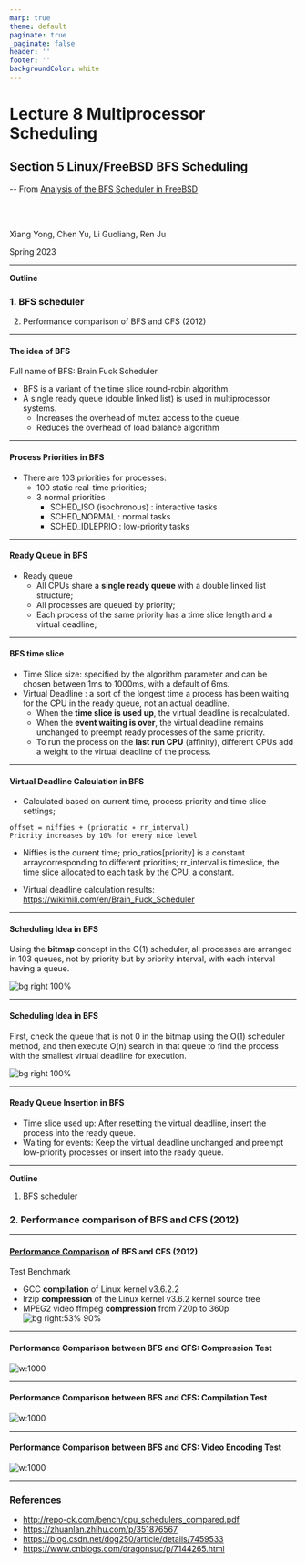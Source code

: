 ```yaml
---
marp: true
theme: default
paginate: true
_paginate: false
header: ''
footer: ''
backgroundColor: white
---
```


<!-- theme: gaia -->
<!-- _class: lead -->

# Lecture 8 Multiprocessor Scheduling

## Section 5 Linux/FreeBSD BFS Scheduling

-- From [Analysis of the BFS Scheduler in FreeBSD](http://vellvisher.github.io/papers_reports/doc/BFS_FreeBSD.pdf)

<br>
<br>

Xiang Yong, Chen Yu, Li Guoliang, Ren Ju

Spring 2023

---

**Outline**

### 1. BFS scheduler
2. Performance comparison of BFS and CFS (2012)

---

#### The idea of BFS
Full name of BFS: Brain Fuck Scheduler
- BFS is a variant of the time slice round-robin algorithm.
- A single ready queue (double linked list) is used in multiprocessor systems.
   - Increases the overhead of mutex access to the queue.
   - Reduces the overhead of load balance algorithm

---
#### Process Priorities in BFS

- There are 103 priorities for processes:
   - 100 static real-time priorities;
   - 3 normal priorities
       - SCHED_ISO (isochronous) : interactive tasks
       - SCHED_NORMAL : normal tasks
       - SCHED_IDLEPRIO : low-priority tasks


---
#### Ready Queue in BFS

- Ready queue
   - All CPUs share a **single ready queue** with a double linked list structure;
   - All processes are queued by priority;
   - Each process of the same priority has a time slice length and a virtual deadline;

---
<style scoped>
{
  font-size: 30px
}
</style>
#### BFS time slice
- Time Slice size: specified by the algorithm parameter and can be chosen between 1ms to 1000ms, with a default of 6ms.
- Virtual Deadline : a sort of the longest time a process has been waiting for the CPU in the ready queue, not an actual deadline.
   - When the **time slice is used up**, the virtual deadline is recalculated.
   - When the **event waiting is over**, the virtual deadline remains unchanged to preempt ready processes of the same priority.
   - To run the process on the **last run CPU** (affinity), different CPUs add a weight to the virtual deadline of the process.


---
<style scoped>
{
  font-size: 30px
}
</style>
#### Virtual Deadline Calculation in BFS
- Calculated based on current time, process priority and time slice settings;
```
offset = niffies + (prioratio ∗ rr_interval)
Priority increases by 10% for every nice level
```
- Niffies is the current time; prio_ratios[priority] is a constant arraycorresponding to different priorities; rr_interval is timeslice, the time slice allocated to each task by the CPU, a constant.

- Virtual deadline calculation results: https://wikimili.com/en/Brain_Fuck_Scheduler


---
#### Scheduling Idea in BFS
Using the **bitmap** concept in the O(1) scheduler, all processes are arranged in 103 queues, not by priority but by priority interval, with each interval having a queue.
<!-- https://www.cnblogs.com/dragonsuc/p/7144265.html -->
![bg right 100%](figs/bfs.png)


---
#### Scheduling Idea in BFS
First, check the queue that is not 0 in the bitmap using the O(1) scheduler method, and then execute O(n) search in that queue to find the process with the smallest virtual deadline for execution.

![bg right 100%](figs/bfs.png)

---

#### Ready Queue Insertion in BFS

- Time slice used up: After resetting the virtual deadline, insert the process into the ready queue.
- Waiting for events: Keep the virtual deadline unchanged and preempt low-priority processes or insert into the ready queue.

---

**Outline**

1. BFS scheduler
### 2. Performance comparison of BFS and CFS (2012)

---
<style scoped>
{
  font-size: 30px
}
</style>
#### [Performance Comparison](http://repo-ck.com/bench/cpu_schedulers_compared.pdf) of BFS and CFS  (2012)
Test Benchmark
- GCC **compilation** of Linux kernel v3.6.2.2
- lrzip **compression** of the Linux kernel v3.6.2 kernel source tree
- MPEG2 video ffmpeg **compression** from 720p to 360p 
![bg right:53% 90%](figs/test-machines.png)

---
#### Performance Comparison between BFS and CFS: Compression Test
![w:1000](figs/compression-test.png)

---
#### Performance Comparison between BFS and CFS: Compilation Test
![w:1000](figs/make-test.png)

---

#### Performance Comparison between BFS and CFS: Video Encoding Test
![w:1000](figs/video-test.png)

---

### References
- http://repo-ck.com/bench/cpu_schedulers_compared.pdf
- https://zhuanlan.zhihu.com/p/351876567
- https://blog.csdn.net/dog250/article/details/7459533
- https://www.cnblogs.com/dragonsuc/p/7144265.html